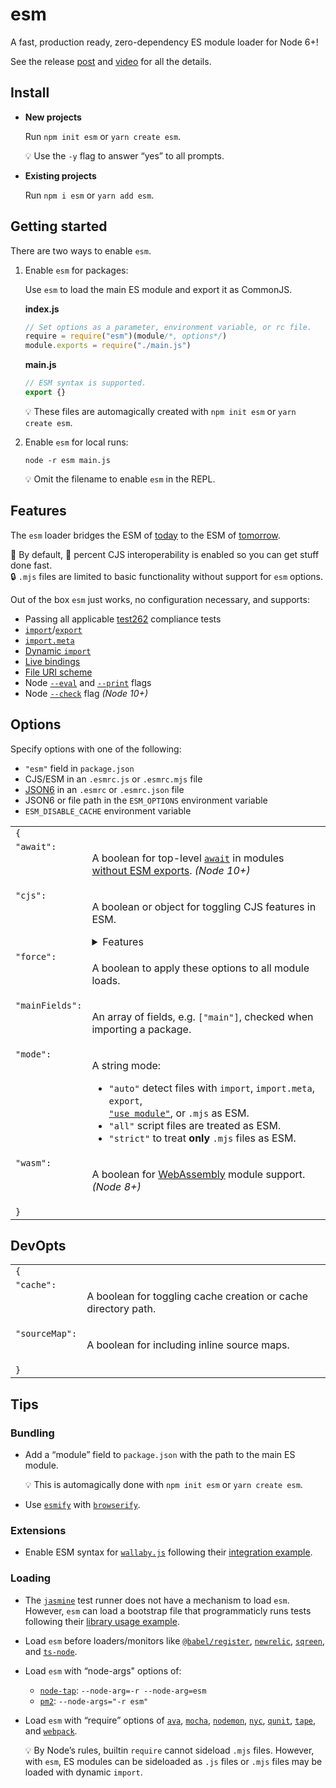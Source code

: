 # esm

A fast, production ready, zero-dependency ES module loader for Node 6+!

See the release [post](https://medium.com/web-on-the-edge/tomorrows-es-modules-today-c53d29ac448c)
and [video](https://www.youtube.com/watch?v=JcZ-FzfDq8A#t=5) for all the details.

Install
---

* __New projects__

  Run `npm init esm` or `yarn create esm`.

  :bulb: Use the `-y` flag to answer “yes” to all prompts.

* __Existing projects__

  Run `npm i esm` or `yarn add esm`.

Getting started
---

There are two ways to enable `esm`.

1. Enable `esm` for packages:

   Use `esm` to load the main ES module and export it as CommonJS.

    __index.js__
    ```js
    // Set options as a parameter, environment variable, or rc file.
    require = require("esm")(module/*, options*/)
    module.exports = require("./main.js")
    ```
    __main.js__
    ```js
    // ESM syntax is supported.
    export {}
    ```
    :bulb: These files are automagically created with `npm init esm` or `yarn create esm`.

2. Enable `esm` for local runs:

    ```shell
    node -r esm main.js
    ```
    :bulb: Omit the filename to enable `esm` in the REPL.

Features
---

The `esm` loader bridges the ESM of [today](https://babeljs.io/) to the
ESM of [tomorrow](https://github.com/nodejs/modules).

:clap: By default, :100: percent CJS interoperability is enabled so you can get stuff done fast.<br>
:lock: `.mjs` files are limited to basic functionality without support for `esm` options.

Out of the box `esm` just works, no configuration necessary, and supports:

* Passing all applicable [test262](https://github.com/tc39/test262) compliance tests
* [`import`](https://ponyfoo.com/articles/es6-modules-in-depth#import)/[`export`](https://ponyfoo.com/articles/es6-modules-in-depth#export)
* [`import.meta`](https://github.com/tc39/proposal-import-meta)
* [Dynamic `import`](https://github.com/tc39/proposal-dynamic-import)
* [Live bindings](https://ponyfoo.com/articles/es6-modules-in-depth#bindings-not-values)
* [File URI scheme](https://en.wikipedia.org/wiki/File_URI_scheme)
* Node [`--eval`](https://nodejs.org/api/cli.html#cli_e_eval_script) and [`--print`](https://nodejs.org/api/cli.html#cli_p_print_script) flags
* Node [`--check`](https://nodejs.org/api/cli.html#cli_c_check) flag _(Node 10+)_

Options
---

Specify options with one of the following:

* `"esm"` field in `package.json`
* CJS/ESM in an `.esmrc.js` or `.esmrc.mjs` file
* [JSON6](https://github.com/d3x0r/json6) in an `.esmrc` or `.esmrc.json` file
* JSON6 or file path in the `ESM_OPTIONS` environment variable
* `ESM_DISABLE_CACHE` environment variable

<table>
<tr>
  <td colspan="2"><code>{</code></td>
</tr>
<tr>
  <td valign="top"><code>"await":</code></td>
  <td>
    <p>A boolean for top-level <a href="https://node.green/#ES2018-features-Asynchronous-Iterators-async-generators"><code>await</code></a> in modules <a href="https://github.com/mylesborins/proposal-top-level-await/#optional-constraint-top-level-await-can-only-be-used-in-modules-without-exports">without ESM exports</a>. <em>(Node 10+)</em></p>
  </td>
</tr>
<tr>
  <td valign="top"><code>"cjs":</code></td>
  <td>
    <p>A boolean or object for toggling CJS features in ESM.</p>
    <details>
      <summary>Features</summary>
      <table>
      <tr>
        <td colspan="2"><code>{</code></td>
      </tr>
      <tr>
        <td valign="top"><code>"cache":</code></td>
        <td>
          <p>A boolean for storing ES modules in <code>require.cache</code>.</p>
        </td>
      </tr>
      <tr>
        <td valign="top"><code>"extensions":</code></td>
        <td>
          <p>A boolean for respecting <code>require.extensions</code> in ESM.</p>
        </td>
      </tr>
      <tr>
        <td valign="top"><code>"interop":</code></td>
        <td>
          <p>A boolean for <code>__esModule</code> interoperability.</p>
        </td>
      </tr>
      <tr>
        <td valign="top"><code>"mutableNamespace":</code></td>
        <td>
          <p>A boolean for mutable <a href="https://ponyfoo.com/articles/es6-modules-in-depth#import-all-the-things">namespace objects</a>.</p>
        </td>
      </tr>
      <tr>
        <td valign="top"><code>"namedExports":</code></td>
        <td>
          <p>A boolean for <a href="https://ponyfoo.com/articles/es6-modules-in-depth#importing-named-exports">importing named exports</a> of CJS modules.</p>
        </td>
      </tr>
      <tr>
        <td valign="top"><code>"paths":</code></td>
        <td>
          <p>A boolean for following CJS <a href="https://github.com/nodejs/node-eps/blob/master/002-es-modules.md#432-removal-of-non-local-dependencies">path rules</a> in ESM.</p>
        </td>
      </tr>
      <tr>
        <td valign="top"><code>"vars":</code></td>
        <td>
          <p>A boolean for <code>__dirname</code>, <code>__filename</code>, and <code>require</code> in ESM.</p>
        </td>
      </tr>
      <tr>
        <td colspan="2"><code>}</code></td>
      </tr>
      </table>
    </details>
  </td>
</tr>
<tr>
  <td valign="top"><code>"force":</code></td>
  <td>
    <p>A boolean to apply these options to all module loads.</p>
  </td>
</tr>
<tr>
  <td valign="top"><code>"mainFields":</code></td>
  <td>
    <p>An array of fields, e.g. <code>["main"]</code>, checked when importing a package.</p>
  </td>
</tr>
<tr>
  <td valign="top"><code>"mode":</code></td>
  <td>
    <p>A string mode:</p>
    <ul>
      <li><code>"auto"</code> detect files with <code>import</code>, <code>import.meta</code>, <code>export</code>,<br><a href="https://github.com/tc39/proposal-modules-pragma"><code>"use module"</code></a>, or <code>.mjs</code> as ESM.</li>
      <li><code>"all"</code> script files are treated as ESM.</li>
      <li><code>"strict"</code> to treat <strong>only</strong> <code>.mjs</code> files as ESM.</li>
    </ul>
  </td>
</tr>
<tr>
  <td valign="top"><code>"wasm":</code></td>
  <td>
    <p>A boolean for <a href="https://nodejs.org/api/globals.html#globals_webassembly">WebAssembly</a> module support. <em>(Node 8+)</em></p>
  </td>
</tr>
<tr>
  <td colspan="2"><code>}</code></td>
</tr>
</table>

DevOpts
---

<table>
<tr>
  <td colspan="2"><code>{</code></td>
</tr>
<tr>
  <td valign="top"><code>"cache":</code></td>
  <td>
    <p>A boolean for toggling cache creation or cache directory path.</p>
  </td>
</tr>
<tr>
  <td valign="top"><code>"sourceMap":</code></td>
  <td>
    <p>A boolean for including inline source maps.</p>
  </td>
</tr>
<tr>
  <td colspan="2"><code>}</code></td>
</tr>
</table>

Tips
---

### Bundling

* Add a “module” field to `package.json` with the path to the main ES module.

  :bulb: This is automagically done with `npm init esm` or `yarn create esm`.

* Use [`esmify`](https://github.com/mattdesl/esmify) with [`browserify`](http://browserify.org/).

### Extensions

* Enable ESM syntax for [`wallaby.js`](https://wallabyjs.com/) following their
  [integration example](https://wallabyjs.com/docs/integration/node.html#es-modules).

### Loading

* The [`jasmine`](https://jasmine.github.io/) test runner does not have a
  mechanism to load `esm`. However, `esm` can load a bootstrap file that
  programmaticly runs tests following their
  [library usage example](https://jasmine.github.io/setup/nodejs.html#a-simple-example-using-the-library).

* Load `esm` before loaders/monitors like
  [`@babel/register`](https://babeljs.io/docs/en/next/babel-register.html),
  [`newrelic`](https://github.com/newrelic/node-newrelic),
  [`sqreen`](https://docs.sqreen.io/sqreen-for-nodejs/getting-started-2/), and
  [`ts-node`](https://github.com/TypeStrong/ts-node#programmatic).

* Load `esm` with “node-args" options of:<br>
  - [`node-tap`](https://www.node-tap.org/cli/): `--node-arg=-r --node-arg=esm`
  - [`pm2`](https://pm2.io/doc/en/runtime/reference/pm2-cli/#pm2-flags): `--node-args="-r esm"`

* Load `esm` with “require” options of
  [`ava`](https://github.com/avajs/ava/blob/master/docs/recipes/es-modules.md),
  [`mocha`](https://mochajs.org/#-r---require-module-name),
  [`nodemon`](https://nodemon.io/),
  [`nyc`](https://github.com/istanbuljs/nyc#require-additional-modules),
  [`qunit`](https://github.com/qunitjs/qunit/releases/tag/2.6.0),
  [`tape`](https://github.com/substack/tape#preloading-modules), and
  [`webpack`](https://webpack.js.org/api/cli/#config-options).

  :bulb: By Node’s rules, builtin `require` cannot sideload `.mjs` files.
  However, with `esm`, ES modules can be sideloaded as `.js` files or `.mjs`
  files may be loaded with dynamic `import`.
